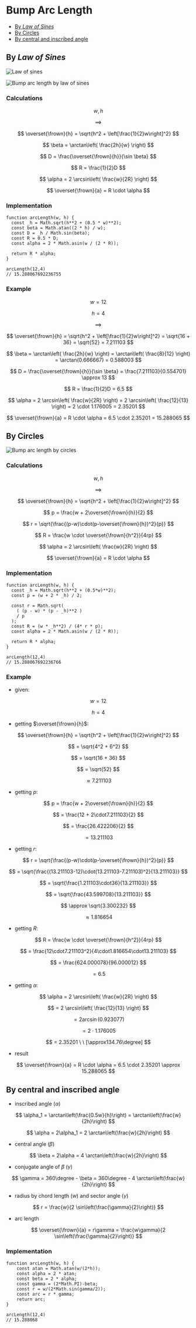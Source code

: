 # Bump Arc Length

- [By _Law of Sines_](#By-Law-of-Sines)
- [By Circles](#By-Circles)
- [By central and inscribed angle](#by-central-and-inscribed-angle)

## By _Law of Sines_

![Law of sines](https://github.com/damianc/dev-notes/blob/master/_images/math/law-of-sines.png "Law of sines")

![Bump arc length by law of sines](https://github.com/damianc/dev-notes/blob/master/_images/math/bump-arc-length-2.png "Bump arc length by law of sines")

### Calculations

$$
w, h
$$

$$
\implies
$$

$$
\overset{\frown}{h} = \sqrt{h^2 + \left[\frac{1}{2}w\right]^2}
$$

$$
\beta = \arctan\left( \frac{2h}{w} \right)
$$

$$
D = \frac{\overset{\frown}{h}}{\sin \beta}
$$

$$
R = \frac{1}{2}D
$$

$$
\alpha = 2 \arcsin\left( \frac{w}{2R} \right)
$$

$$
\overset{\frown}{a} = R \cdot \alpha
$$

### Implementation

```
function arcLength(w, h) {
  const _h = Math.sqrt(h**2 + (0.5 * w)**2);
  const beta = Math.atan((2 * h) / w);
  const D = _h / Math.sin(beta);
  const R = 0.5 * D;
  const alpha = 2 * Math.asin(w / (2 * R));

  return R * alpha;
}

arcLength(12,4)
// 15.288067692236755
```

### Example

$$
w = 12
$$

$$
h = 4
$$

$$
\implies
$$

$$
\overset{\frown}{h} = \sqrt{h^2 + \left[\frac{1}{2}w\right]^2} = \sqrt{16 + 36} = \sqrt{52} = 7.211103
$$

$$
\beta = \arctan\left( \frac{2h}{w} \right) = \arctan\left( \frac{8}{12} \right) = \arctan(0.666667) = 0.588003
$$

$$
D = \frac{\overset{\frown}{h}}{\sin \beta} = \frac{7.211103}{0.554701} \approx 13
$$

$$
R = \frac{1}{2}D = 6.5
$$

$$
\alpha = 2 \arcsin\left( \frac{w}{2R} \right) = 2 \arcsin\left( \frac{12}{13} \right) = 2 \cdot 1.176005 = 2.35201
$$

$$
\overset{\frown}{a} = R \cdot \alpha = 6.5 \cdot 2.35201 = 15.288065
$$

## By Circles

![Bump arc length by circles](https://github.com/damianc/dev-notes/blob/master/_images/math/bump-arc-length.png "Bump arc length by circles")

### Calculations

$$
w, h
$$


$$
\implies
$$

$$
\overset{\frown}{h} = \sqrt{h^2 + \left[\frac{1}{2}w\right]^2}
$$

$$
p = \frac{w + 2\overset{\frown}{h}}{2}
$$

$$
r = \sqrt{\frac{(p-w)\cdot(p-\overset{\frown}{h})^2}{p}}
$$

$$
R = \frac{w \cdot \overset{\frown}{h^2}}{4rp}
$$

$$
\alpha = 2 \arcsin\left( \frac{w}{2R} \right)
$$

$$
\overset{\frown}{a} = R \cdot \alpha
$$

### Implementation

```
function arcLength(w, h) {
  const _h = Math.sqrt(h**2 + (0.5*w)**2);
  const p = (w + 2 * _h) / 2;
 
  const r = Math.sqrt(
    ( (p - w) * (p - _h)**2 )
    / p 
  );
  const R = (w * _h**2) / (4* r * p);
  const alpha = 2 * Math.asin(w / (2 * R));
  
  return R * alpha;
}

arcLength(12,4)  
// 15.288067692236766
```

### Example

- given:

$$
w = 12
$$

$$
h = 4
$$

- getting $\overset{\frown}{h}$:

$$
\overset{\frown}{h} = \sqrt{h^2 + \left[\frac{1}{2}w\right]^2}
$$

$$
= \sqrt{4^2 + 6^2}
$$

$$
= \sqrt{16 + 36}
$$

$$
= \sqrt{52}
$$

$$
\approx 7.211103
$$

- getting $p$:

$$
p = \frac{w + 2\overset{\frown}{h}}{2}
$$

$$
= \frac{12 + 2\cdot7.211103}{2}
$$

$$
= \frac{26.422206}{2}
$$

$$
= 13.211103
$$

- getting $r$:

$$
r = \sqrt{\frac{(p-w)\cdot(p-\overset{\frown}{h})^2}{p}}
$$

$$
= \sqrt{\frac{(13.211103-12)\cdot(13.211103-7.211103)^2}{13.211103}}
$$

$$
= \sqrt{\frac{1.211103\cdot36}{13.211103}}
$$

$$
= \sqrt{\frac{43.599708}{13.211103}}
$$

$$
\approx \sqrt{3.300232}
$$

$$
\approx 1.816654
$$

- getting $R$:

$$
R = \frac{w \cdot \overset{\frown}{h^2}}{4rp}
$$

$$
= \frac{12\cdot7.211103^2}{4\cdot1.816654\cdot13.211103}
$$

$$
= \frac{624.000078}{96.000012}
$$

$$
= 6.5
$$

- getting $\alpha$:

$$
\alpha = 2 \arcsin\left( \frac{w}{2R} \right)
$$

$$
= 2 \arcsin\left( \frac{12}{13} \right)
$$

$$
= 2 \arcsin(0.923077)
$$

$$
= 2\cdot1.176005
$$

$$
= 2.35201 \ \ [\approx134.76\degree]
$$

- result

$$
\overset{\frown}{a} = R \cdot \alpha = 6.5 \cdot 2.35201 \approx 15.288065
$$

## By central and inscribed angle

- inscribed angle ($\alpha$)

$$
\alpha_1 = \arctan\left(\frac{0.5w}{h}\right) = \arctan\left(\frac{w}{2h}\right)
$$

$$
\alpha = 2\alpha_1 = 2 \arctan\left(\frac{w}{2h}\right)
$$

- central angle ($\beta$)

$$
\beta = 2\alpha = 4 \arctan\left(\frac{w}{2h}\right)
$$

- conjugate angle of $\beta$ ($\gamma$)

$$
\gamma = 360\degree - \beta = 360\degree - 4 \arctan\left(\frac{w}{2h}\right)
$$

- radius by chord length ($w$) and sector angle ($\gamma$)

$$
r = \frac{w}{2 \sin\left(\frac{\gamma}{2}\right)}
$$

- arc length

$$
\overset{\frown}{a} = r\gamma = \frac{w\gamma}{2 \sin\left(\frac{\gamma}{2}\right)}
$$

### Implementation

```
function arcLength(w, h) {
	const atan = Math.atan(w/(2*h));
	const alpha = 2 * atan;
	const beta = 2 * alpha;
	const gamma = (2*Math.PI)-beta;
	const r = w/(2*Math.sin(gamma/2));
	const arc = r * gamma;
	return arc;
}

arcLength(12,4)
// 15.288068
```
